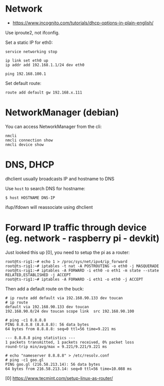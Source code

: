 # Network
- https://www.incognito.com/tutorials/dhcp-options-in-plain-english/

Use iproute2, not ifconfig.

Set a static IP for eth0:

    service networking stop

    ip link set eth0 up
    ip addr add 192.168.1.1/24 dev eth0

    ping 192.168.100.1

Set default route:

    route add default gw 192.168.x.111


# NetworkManager (debian)
You can access NetworkManager from the cli:

    nmcli
    nmcli connection show
    nmcli device show


# DNS, DHCP
dhclient usually broadcasts IP and hostname to DNS

Use `host` to search DNS for hostname:

    $ host HOSTNAME DNS-IP

ifup/ifdown will reassociate using dhclient


# Forward IP traffic through device (eg. network - raspberry pi - devkit)
Just looked this up [0], you need to setup the pi as a router:

    root@ts-rig1:~# echo 1 > /proc/sys/net/ipv4/ip_forward
    root@ts-rig1:~# iptables -t nat -A POSTROUTING -o eth0 -j MASQUERADE
    root@ts-rig1:~# iptables -A FORWARD -i eth0 -o eth1 -m state --state RELATED,ESTABLISHED -j ACCEPT
    root@ts-rig1:~# iptables -A FORWARD -i eth1 -o eth0 -j ACCEPT

Then add a default route on the buck:

    # ip route add default via 192.168.90.133 dev toucan
    # ip route
    default via 192.168.90.133 dev toucan
    192.168.90.0/24 dev toucan scope link  src 192.168.90.100

    # ping -c1 8.8.8.8
    PING 8.8.8.8 (8.8.8.8): 56 data bytes
    64 bytes from 8.8.8.8: seq=0 ttl=56 time=9.221 ms

    --- 8.8.8.8 ping statistics ---
    1 packets transmitted, 1 packets received, 0% packet loss
    round-trip min/avg/max = 9.221/9.221/9.221 ms

    # echo "nameserver 8.8.8.8" > /etc/resolv.conf
    # ping -c1 goo.gl
    PING goo.gl (216.58.213.14): 56 data bytes
    64 bytes from 216.58.213.14: seq=0 ttl=56 time=10.088 ms

[0] https://www.tecmint.com/setup-linux-as-router/
